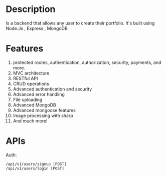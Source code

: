 # Description #
Is a backend that allows any user to create their portfolio. It's built using Node.Js , Express , MongoDB

# Features #

1. protected routes, authentication, authorization, security, payments, and more.
2. MVC architecture
3. RESTful API
4. CRUD operations
5. Advanced authentication and security
6. Advanced error handling
7. File uploading
8. Advanced MongoDB
9. Advanced mongoose features
10. Image processing with sharp
11. And much more!
# APIs # 
Auth:
~~~
/api/v1/users/signup [POST]
/api/v1/users/login [POST]
~~~
